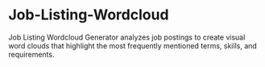 # Job-Listing-Wordcloud
Job Listing Wordcloud Generator analyzes job postings to create visual word clouds that highlight the most frequently mentioned terms, skills, and requirements.
